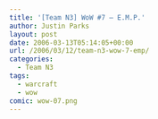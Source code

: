 ```yaml
---
title: '[Team N3] WoW #7 – E.M.P.'
author: Justin Parks
layout: post
date: 2006-03-13T05:14:05+00:00
url: /2006/03/12/team-n3-wow-7-emp/
categories:
  - Team N3
tags:
  - warcraft
  - wow
comic: wow-07.png
---
```

